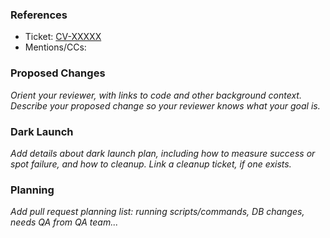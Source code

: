 ### References
- Ticket: [CV-XXXXX](https://chesscom.atlassian.net/browse/CV-XXXXX)
- Mentions/CCs:

### Proposed Changes
_Orient your reviewer, with links to code and other background context. Describe your proposed change so your reviewer knows what your goal is._

### Dark Launch
_Add details about dark launch plan, including how to measure success or spot failure, and how to cleanup. Link a cleanup ticket, if one exists._

### Planning
_Add pull request planning list: running scripts/commands, DB changes, needs QA from QA team..._
